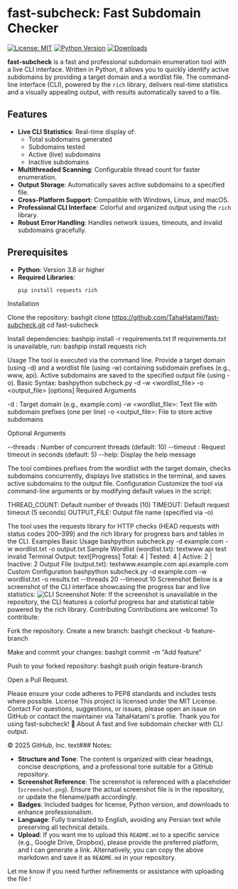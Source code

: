 # fast-subcheck: Fast Subdomain Checker

[![License: MIT](https://img.shields.io/badge/License-MIT-yellow.svg)](https://opensource.org/licenses/MIT)
[![Python Version](https://img.shields.io/badge/Python-3.8+-blue.svg)](https://www.python.org/)
[![Downloads](https://img.shields.io/github/downloads/TahaHatami/fast-subcheck/total)](https://github.com/TahaHatami/fast-subcheck/releases)

**fast-subcheck** is a fast and professional subdomain enumeration tool with a live CLI interface. Written in Python, it allows you to quickly identify active subdomains by providing a target domain and a wordlist file. The command-line interface (CLI), powered by the `rich` library, delivers real-time statistics and a visually appealing output, with results automatically saved to a file.

## Features

- **Live CLI Statistics**: Real-time display of:
  - Total subdomains generated
  - Subdomains tested
  - Active (live) subdomains
  - Inactive subdomains
- **Multithreaded Scanning**: Configurable thread count for faster enumeration.
- **Output Storage**: Automatically saves active subdomains to a specified file.
- **Cross-Platform Support**: Compatible with Windows, Linux, and macOS.
- **Professional CLI Interface**: Colorful and organized output using the `rich` library.
- **Robust Error Handling**: Handles network issues, timeouts, and invalid subdomains gracefully.

## Prerequisites

- **Python**: Version 3.8 or higher
- **Required Libraries**:
  ```bash
  pip install requests rich
Installation

Clone the repository:
bashgit clone https://github.com/TahaHatami/fast-subcheck.git
cd fast-subcheck

Install dependencies:
bashpip install -r requirements.txt
If requirements.txt is unavailable, run:
bashpip install requests rich


Usage
The tool is executed via the command line. Provide a target domain (using -d) and a wordlist file (using -w) containing subdomain prefixes (e.g., www, api). Active subdomains are saved to the specified output file (using -o).
Basic Syntax:
bashpython subcheck.py -d <domain> -w <wordlist_file> -o <output_file> [options]
Required Arguments

-d <domain>: Target domain (e.g., example.com)
-w <wordlist_file>: Text file with subdomain prefixes (one per line)
-o <output_file>: File to store active subdomains

Optional Arguments

--threads <number>: Number of concurrent threads (default: 10)
--timeout <seconds>: Request timeout in seconds (default: 5)
--help: Display the help message

The tool combines prefixes from the wordlist with the target domain, checks subdomains concurrently, displays live statistics in the terminal, and saves active subdomains to the output file.
Configuration
Customize the tool via command-line arguments or by modifying default values in the script:

THREAD_COUNT: Default number of threads (10)
TIMEOUT: Default request timeout (5 seconds)
OUTPUT_FILE: Output file name (specified via -o)

The tool uses the requests library for HTTP checks (HEAD requests with status codes 200–399) and the rich library for progress bars and tables in the CLI.
Examples
Basic Usage
bashpython subcheck.py -d example.com -w wordlist.txt -o output.txt
Sample Wordlist (wordlist.txt):
textwww
api
test
invalid
Terminal Output:
text[Progress] Total: 4 | Tested: 4 | Active: 2 | Inactive: 2
Output File (output.txt):
textwww.example.com
api.example.com
Custom Configuration
bashpython subcheck.py -d example.com -w wordlist.txt -o results.txt --threads 20 --timeout 10
Screenshot
Below is a screenshot of the CLI interface showcasing the progress bar and live statistics:
<img src="Screenshot.png" alt="CLI Screenshot">
Note: If the screenshot is unavailable in the repository, the CLI features a colorful progress bar and statistical table powered by the rich library.
Contributing
Contributions are welcome! To contribute:

Fork the repository.
Create a new branch:
bashgit checkout -b feature-branch

Make and commit your changes:
bashgit commit -m "Add feature"

Push to your forked repository:
bashgit push origin feature-branch

Open a Pull Request.

Please ensure your code adheres to PEP8 standards and includes tests where possible.
License
This project is licensed under the MIT License.
Contact
For questions, suggestions, or issues, please open an issue on GitHub or contact the maintainer via TahaHatami's profile.
Thank you for using fast-subcheck! 🚀
About
A fast and live subdomain checker with CLI output.

© 2025 GitHub, Inc.
text### Notes:
- **Structure and Tone**: The content is organized with clear headings, concise descriptions, and a professional tone suitable for a GitHub repository.
- **Screenshot Reference**: The screenshot is referenced with a placeholder (`screenshot.png`). Ensure the actual screenshot file is in the repository, or update the filename/path accordingly.
- **Badges**: Included badges for license, Python version, and downloads to enhance professionalism.
- **Language**: Fully translated to English, avoiding any Persian text while preserving all technical details.
- **Upload**: If you want me to upload this `README.md` to a specific service (e.g., Google Drive, Dropbox), please provide the preferred platform, and I can generate a link. Alternatively, you can copy the above markdown and save it as `README.md` in your repository.

Let me know if you need further refinements or assistance with uploading the file !
